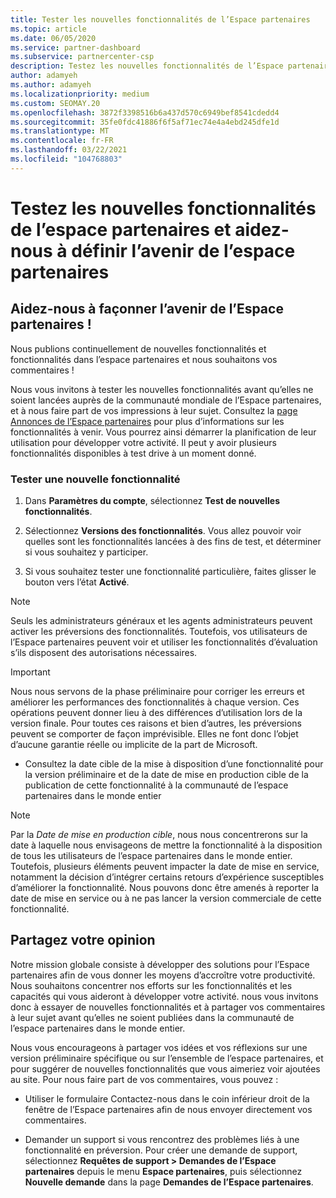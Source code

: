 ```yaml
---
title: Tester les nouvelles fonctionnalités de l’Espace partenaires
ms.topic: article
ms.date: 06/05/2020
ms.service: partner-dashboard
ms.subservice: partnercenter-csp
description: Testez les nouvelles fonctionnalités de l’Espace partenaires avant leur lancement et dites-nous ce que vous en pensez. Aidez-nous à façonner l’avenir de l’Espace partenaires !
author: adamyeh
ms.author: adamyeh
ms.localizationpriority: medium
ms.custom: SEOMAY.20
ms.openlocfilehash: 3872f3398516b6a437d570c6949bef8541cdedd4
ms.sourcegitcommit: 35fe0fdc41886f6f5af71ec74e4a4ebd245dfe1d
ms.translationtype: MT
ms.contentlocale: fr-FR
ms.lasthandoff: 03/22/2021
ms.locfileid: "104768803"
---
```

# <a name="test-drive-new-partner-center-features-and-help-shape-the-future-of-partner-center"></a>Testez les nouvelles fonctionnalités de l’espace partenaires et aidez-nous à définir l’avenir de l’espace partenaires


## <a name="help-shape-the-future-of-partner-center"></a>Aidez-nous à façonner l’avenir de l’Espace partenaires !

Nous publions continuellement de nouvelles fonctionnalités et fonctionnalités dans l’espace partenaires et nous souhaitons vos commentaires !

Nous vous invitons à tester les nouvelles fonctionnalités avant qu’elles ne soient lancées auprès de la communauté mondiale de l’Espace partenaires, et à nous faire part de vos impressions à leur sujet. Consultez la [page Annonces de l’Espace partenaires](announcements/index.md) pour plus d’informations sur les fonctionnalités à venir. Vous pourrez ainsi démarrer la planification de leur utilisation pour développer votre activité. Il peut y avoir plusieurs fonctionnalités disponibles à test drive à un moment donné.

### <a name="test-drive-a-feature"></a>Tester une nouvelle fonctionnalité

1. Dans **Paramètres du compte**, sélectionnez **Test de nouvelles fonctionnalités**.

2. Sélectionnez **Versions des fonctionnalités**. Vous allez pouvoir voir quelles sont les fonctionnalités lancées à des fins de test, et déterminer si vous souhaitez y participer.

3. Si vous souhaitez tester une fonctionnalité particulière, faites glisser le bouton vers l’état **Activé**.

> [!NOTE]  
> Seuls les administrateurs généraux et les agents administrateurs peuvent activer les préversions des fonctionnalités. Toutefois, vos utilisateurs de l’Espace partenaires peuvent voir et utiliser les fonctionnalités d’évaluation s’ils disposent des autorisations nécessaires.

> [!IMPORTANT]  
> Nous nous servons de la phase préliminaire pour corriger les erreurs et améliorer les performances des fonctionnalités à chaque version. Ces opérations peuvent donner lieu à des différences d’utilisation lors de la version finale. Pour toutes ces raisons et bien d’autres, les préversions peuvent se comporter de façon imprévisible. Elles ne font donc l’objet d’aucune garantie réelle ou implicite de la part de Microsoft.

- Consultez la date cible de la mise à disposition d’une fonctionnalité pour la version préliminaire et de la date de mise en production cible de la publication de cette fonctionnalité à la communauté de l’espace partenaires dans le monde entier

> [!NOTE]  
> Par la *Date de mise en production cible*, nous nous concentrerons sur la date à laquelle nous envisageons de mettre la fonctionnalité à la disposition de tous les utilisateurs de l’espace partenaires dans le monde entier. Toutefois, plusieurs éléments peuvent impacter la date de mise en service, notamment la décision d’intégrer certains retours d’expérience susceptibles d’améliorer la fonctionnalité. Nous pouvons donc être amenés à reporter la date de mise en service ou à ne pas lancer la version commerciale de cette fonctionnalité.  
 
## <a name="tell-us-what-you-think"></a>Partagez votre opinion

Notre mission globale consiste à développer des solutions pour l’Espace partenaires afin de vous donner les moyens d’accroître votre productivité. Nous souhaitons concentrer nos efforts sur les fonctionnalités et les capacités qui vous aideront à développer votre activité. nous vous invitons donc à essayer de nouvelles fonctionnalités et à partager vos commentaires à leur sujet avant qu’elles ne soient publiées dans la communauté de l’espace partenaires dans le monde entier. 

Nous vous encourageons à partager vos idées et vos réflexions sur une version préliminaire spécifique ou sur l’ensemble de l’espace partenaires, et pour suggérer de nouvelles fonctionnalités que vous aimeriez voir ajoutées au site. Pour nous faire part de vos commentaires, vous pouvez :  

- Utiliser le formulaire Contactez-nous dans le coin inférieur droit de la fenêtre de l’Espace partenaires afin de nous envoyer directement vos commentaires. 

- Demander un support si vous rencontrez des problèmes liés à une fonctionnalité en préversion. Pour créer une demande de support, sélectionnez **Requêtes de support > Demandes de l’Espace partenaires** depuis le menu **Espace partenaires**, puis sélectionnez **Nouvelle demande** dans la page **Demandes de l’Espace partenaires**.



